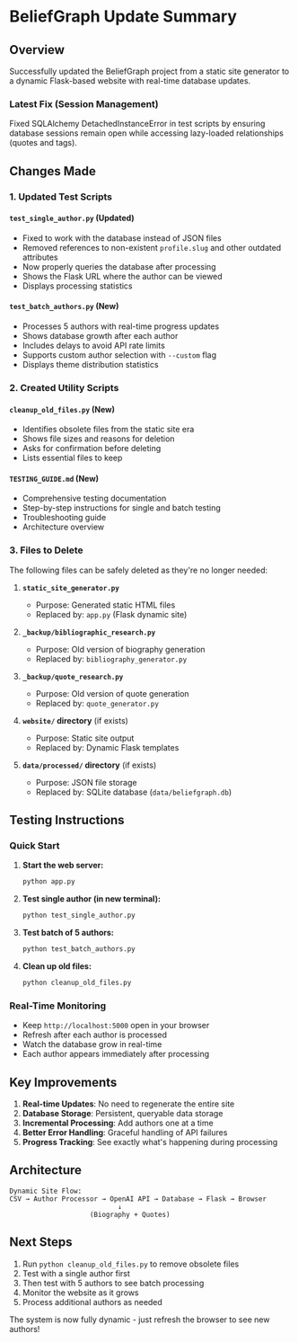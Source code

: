 # BeliefGraph Update Summary

## Overview
Successfully updated the BeliefGraph project from a static site generator to a dynamic Flask-based website with real-time database updates.

### Latest Fix (Session Management)
Fixed SQLAlchemy DetachedInstanceError in test scripts by ensuring database sessions remain open while accessing lazy-loaded relationships (quotes and tags).

## Changes Made

### 1. Updated Test Scripts

#### `test_single_author.py` (Updated)
- Fixed to work with the database instead of JSON files
- Removed references to non-existent `profile.slug` and other outdated attributes
- Now properly queries the database after processing
- Shows the Flask URL where the author can be viewed
- Displays processing statistics

#### `test_batch_authors.py` (New)
- Processes 5 authors with real-time progress updates
- Shows database growth after each author
- Includes delays to avoid API rate limits
- Supports custom author selection with `--custom` flag
- Displays theme distribution statistics

### 2. Created Utility Scripts

#### `cleanup_old_files.py` (New)
- Identifies obsolete files from the static site era
- Shows file sizes and reasons for deletion
- Asks for confirmation before deleting
- Lists essential files to keep

#### `TESTING_GUIDE.md` (New)
- Comprehensive testing documentation
- Step-by-step instructions for single and batch testing
- Troubleshooting guide
- Architecture overview

### 3. Files to Delete

The following files can be safely deleted as they're no longer needed:

1. **`static_site_generator.py`**
   - Purpose: Generated static HTML files
   - Replaced by: `app.py` (Flask dynamic site)

2. **`_backup/bibliographic_research.py`**
   - Purpose: Old version of biography generation
   - Replaced by: `bibliography_generator.py`

3. **`_backup/quote_research.py`**
   - Purpose: Old version of quote generation
   - Replaced by: `quote_generator.py`

4. **`website/` directory** (if exists)
   - Purpose: Static site output
   - Replaced by: Dynamic Flask templates

5. **`data/processed/` directory** (if exists)
   - Purpose: JSON file storage
   - Replaced by: SQLite database (`data/beliefgraph.db`)

## Testing Instructions

### Quick Start

1. **Start the web server:**
   ```bash
   python app.py
   ```

2. **Test single author (in new terminal):**
   ```bash
   python test_single_author.py
   ```

3. **Test batch of 5 authors:**
   ```bash
   python test_batch_authors.py
   ```

4. **Clean up old files:**
   ```bash
   python cleanup_old_files.py
   ```

### Real-Time Monitoring

- Keep `http://localhost:5000` open in your browser
- Refresh after each author is processed
- Watch the database grow in real-time
- Each author appears immediately after processing

## Key Improvements

1. **Real-time Updates**: No need to regenerate the entire site
2. **Database Storage**: Persistent, queryable data storage
3. **Incremental Processing**: Add authors one at a time
4. **Better Error Handling**: Graceful handling of API failures
5. **Progress Tracking**: See exactly what's happening during processing

## Architecture

```
Dynamic Site Flow:
CSV → Author Processor → OpenAI API → Database → Flask → Browser
                           ↓
                    (Biography + Quotes)
```

## Next Steps

1. Run `python cleanup_old_files.py` to remove obsolete files
2. Test with a single author first
3. Then test with 5 authors to see batch processing
4. Monitor the website as it grows
5. Process additional authors as needed

The system is now fully dynamic - just refresh the browser to see new authors!

